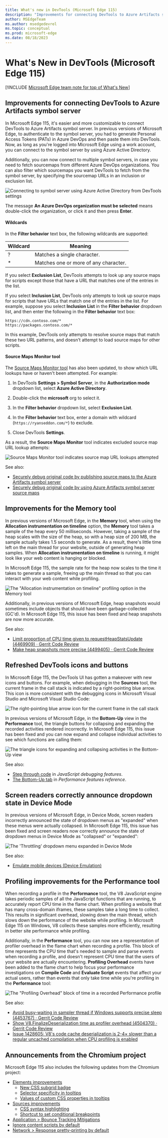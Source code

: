 ```yaml
---
title: What's new in DevTools (Microsoft Edge 115)
description: "Improvements for connecting DevTools to Azure Artifacts symbol server. Snapshotting improvements for the Memory tool. Refreshing the DevTools icons and buttons. And more."
author: MSEdgeTeam
ms.author: msedgedevrel
ms.topic: conceptual
ms.prod: microsoft-edge
ms.date: 08/18/2023
---
```

# What's New in DevTools (Microsoft Edge 115)

[!INCLUDE [Microsoft Edge team note for top of What's New](../../includes/edge-whats-new-note.md)]


<!-- ====================================================================== -->
## Improvements for connecting DevTools to Azure Artifacts symbol server

<!-- Subtitle: You can now use Azure Active Directory for authentication instead of Personal Access Tokens (PATs). You can connect to multiple symbol servers and filter which sourcemaps you want DevTools to fetch. -->

In Microsoft Edge 115, it's easier and more customizable to connect DevTools to Azure Artifacts symbol server.  In previous versions of Microsoft Edge, to authenticate to the symbol server, you had to generate Personal Access Tokens (PATs) in Azure DevOps and then paste them into DevTools. Now, as long as you're logged into Microsoft Edge using a work account, you can connect to the symbol server by using Azure Active Directory.
<!-- re: work account, possibly:
enterprise customers who are signed into Microsoft Edge with a Microsoft Azure Active Directory (AAD) account
a Microsoft account (MSA) that's a work account
-->

Additionally, you can now connect to multiple symbol servers, in case you need to fetch sourcemaps from different Azure DevOps organizations. You can also filter which sourcemaps you want DevTools to fetch from the symbol server, by specifying the sourcemap URLs in an inclusion or exclusion list.

![Connecting to symbol server using Azure Active Directory from DevTools settings](./devtools-115-images/aad-symbol-server.png)

The message **An Azure DevOps organization must be selected** means double-click the organization, or click it and then press **Enter**.


<!-- ------------------------------ -->
#### Wildcards

In the **Filter behavior** text box, the following wildcards are supported:

| Wildcard | Meaning |
|---|---|
| ? | Matches a single character. |
| * | Matches one or more of any character. |

If you select **Exclusion List**, DevTools attempts to look up any source maps for scripts except those that have a URL that matches one of the entries in the list.

If you select **Inclusion List**, DevTools only attempts to look up source maps for scripts that have URLs that match one of the entries in the list.  For example, suppose you select **Inclusion List** in the **Filter behavior** dropdown list, and then enter the following in the **Filter behavior** text box:

```http
https://cdn.contoso.com/*
https://packages.contoso.com/*
```

In this example, DevTools only attempts to resolve source maps that match these two URL patterns, and doesn't attempt to load source maps for other scripts.


<!-- ------------------------------ -->
#### Source Maps Monitor tool

The [Source Maps Monitor tool](../../../source-maps-monitor/source-maps-monitor-tool.md) has also been updated, to show which URL lookups have or haven't been attempted.  For example:

1. In DevTools **Settings > Symbol Server**, in the **Authorization mode** dropdown list, select **Azure Active Directory**.

1. Double-click the **microsoft** org to select it.

1. In the **Filter behavior** dropdown list, select **Exclusion List**.

1. In the **Filter behavior** text box, enter a domain with wildcard (`https://ryanseddon.com/*`) to exclude.

1. Close DevTools **Settings**.

As a result, the **Source Maps Monitor** tool indicates excluded source map URL lookup attempts:

![Source Maps Monitor tool indicates source map URL lookups attempted](./devtools-115-images/source-maps-monitor.png)

See also:
* [Securely debug original code by publishing source maps to the Azure Artifacts symbol server](../../../javascript/publish-source-maps-to-azure.md)
* [Securely debug original code by using Azure Artifacts symbol server source maps](../../../javascript/consume-source-maps-from-azure.md)


<!-- ====================================================================== -->
## Improvements for the Memory tool

<!-- Subtitle: The "Allocation instrumentation on timeline" profiling type in the Memory tool now samples the heap at variable intervals, depending on the size of the heap. Heap snapshots are now more accurate and don't show objects that have been garbage-collected. -->

In previous versions of Microsoft Edge, in the **Memory** tool, when using the **Allocation instrumentation on timeline** option, the **Memory** tool takes a sample of the heap every 50 milliseconds.  However, taking a sample of the heap scales with the size of the heap, so with a heap size of 200 MB, the sample actually takes 1.5 seconds to generate.  As a result, there's little time left on the main thread for your website, outside of generating heap samples.  When **Allocation instrumentation on timeline** is running, it might look like your web content is hanging or blocked.

In Microsoft Edge 115, the sample rate for the heap now scales to the time it takes to generate a sample, freeing up the main thread so that you can interact with your web content while profiling.

![The "Allocation instrumentation on timeline" profiling option in the Memory tool](./devtools-115-images/allocation-instrumentation-on-timeline.png)

Additionally, in previous versions of Microsoft Edge, heap snapshots would sometimes include objects that should have been garbage-collected (GC'd).  In Microsoft Edge 115, this issue has been fixed and heap snapshots are now more accurate.

See also:
* [Limit proportion of CPU time given to requestHeapStatsUpdate (4469909) · Gerrit Code Review](https://chromium-review.googlesource.com/c/v8/v8/+/4469909)
* [Make heap snapshots more precise (4499405) · Gerrit Code Review](https://chromium-review.googlesource.com/c/v8/v8/+/4499405)


<!-- ====================================================================== -->
## Refreshed DevTools icons and buttons

<!-- Subtitle: New icons and buttons give an update to the DevTools look and feel. -->

In Microsoft Edge 115, the DevTools UI has gotten a makeover with new icons and buttons.  For example, when debugging in the **Sources** tool, the current frame in the call stack is indicated by a right-pointing blue arrow.  This icon is more consistent with the debugging icons in Microsoft Visual Studio and Microsoft Visual Studio Code:

![The right-pointing blue arrow icon for the current frame in the call stack](./devtools-115-images/icon-update-sources.png)

In previous versions of Microsoft Edge, in the **Bottom-Up** view in the **Performance** tool, the triangle buttons for collapsing and expanding the recorded activities rendered incorrectly.  In Microsoft Edge 115, this issue has been fixed and you can now expand and collapse individual activities to see which functions are calling them:

![The triangle icons for expanding and collapsing activities in the Bottom-Up view](./devtools-115-images/icon-update-performance.png)

See also:
* [Step through code](../../../javascript/reference.md#step-through-code) in _JavaScript debugging features_.
* [The Bottom-Up tab](../../../evaluate-performance/reference.md#the-bottom-up-tab) in _Performance features reference_.


<!-- ====================================================================== -->
## Screen readers correctly announce dropdown state in Device Mode

<!-- Subtitle: In Device Mode, screen readers now correctly announce the state of dropdown menus (for example, announcing "collapsed" when the dropdown menu is collapsed). -->

In previous versions of Microsoft Edge, in Device Mode, screen readers incorrectly announced the state of dropdown menus as "expanded" when these menus were actually collapsed.  In Microsoft Edge 115, this issue has been fixed and screen readers now correctly announce the state of dropdown menus in Device Mode as "collapsed" or "expanded":

![The 'Throttling' dropdown menu expanded in Device Mode](./devtools-115-images/device-mode-dropdown.png)

See also:
* [Emulate mobile devices (Device Emulation)](../../../device-mode/index.md)


<!-- ====================================================================== -->
## Profiling improvements for the Performance tool

<!-- Subtitle: Your web content will now be more responsive while profiling in the Performance tool, and "Profiler Overhead" blocks of CPU time have been added, to account for the additional time Microsoft Edge needs when profiling. -->

When recording a profile in the **Performance** tool, the V8 JavaScript engine takes periodic samples of all the JavaScript functions that are running, to accurately report CPU time in the flame chart.  When profiling a website that has many cross-domain iframes, these samples take a long time to collect.  This results in significant overhead, slowing down the main thread, which slows down the performance of the website while profiling.  In Microsoft Edge 115 on Windows, V8 collects these samples more efficiently, resulting in better site performance while profiling.

Additionally, in the **Performance** tool, you can now see a representation of profiler overhead in the flame chart when recording a profile. This block of time represents the CPU time that's needed to sample and parse events when recording a profile, and doesn't represent CPU time that the users of your website are actually encountering.  **Profiling Overhead** events have been added to the flame chart to help focus your performance investigations on **Compile Code** and **Evaluate Script** events that affect your actual users, rather than events that only take time while you're profiling in the **Performance** tool:

![The "Profiling Overhead" block of time in a recorded Performance profile](./devtools-115-images/profiling-overhead-performance.png)

See also:
* [Avoid busy-waiting in sampler thread if Windows supports precise sleep (4453767) · Gerrit Code Review](https://chromium-review.googlesource.com/c/v8/v8/+/4453767)
* [Show V8.FinalizeDeserialization time as profiler overhead (4504370) · Gerrit Code Review](https://chromium-review.googlesource.com/c/devtools/devtools-frontend/+/4504370)
* [Issue 1428605: V8's code cache deserialization is 2-4× slower than a regular uncached compilation when CPU profiling is enabled](https://bugs.chromium.org/p/chromium/issues/detail?id=1428605)


<!-- ====================================================================== -->
## Announcements from the Chromium project

Microsoft Edge 115 also includes the following updates from the Chromium project:

<!-- todo: delete some links? -->
* [Elements improvements](https://developer.chrome.com/blog/new-in-devtools-115/#elements)
   * [New CSS subgrid badge](https://developer.chrome.com/blog/new-in-devtools-115/#subgrid)
   * [Selector specificity in tooltips](https://developer.chrome.com/blog/new-in-devtools-115/#specificity)
   * [Values of custom CSS properties in tooltips](https://developer.chrome.com/blog/new-in-devtools-115/#css-variable-values)
* [Sources improvements](https://developer.chrome.com/blog/new-in-devtools-115/#sources)
   * [CSS syntax highlighting](https://developer.chrome.com/blog/new-in-devtools-115/#css)
   * [Shortcut to set conditional breakpoints](https://developer.chrome.com/blog/new-in-devtools-115/#breakpoint)
* [Application > Bounce Tracking Mitigations](https://developer.chrome.com/blog/new-in-devtools-115/#bounce-tracking)
* [Ignore content scripts by default](https://developer.chrome.com/blog/new-in-devtools-115/#content-script)
* [Network > Response pretty-printing by default](https://developer.chrome.com/blog/new-in-devtools-115/#network)

<!-- ====================================================================== -->
<!-- uncomment if content is copied from developer.chrome.com to this page -->

<!-- > [!NOTE]
> Portions of this page are modifications based on work created and [shared by Google](https://developers.google.com/terms/site-policies) and used according to terms described in the [Creative Commons Attribution 4.0 International License](https://creativecommons.org/licenses/by/4.0).
> The original page for announcements from the Chromium project is [What's New in DevTools (Chrome 115)](https://developer.chrome.com/blog/new-in-devtools-115) and is authored by [Jecelyn Yeen](https://developers.google.com/web/resources/contributors#jecelynyeen) (Developer advocate working on Chrome DevTools at Google). -->


<!-- ====================================================================== -->
<!-- uncomment if content is copied from developer.chrome.com to this page -->

<!-- [![Creative Commons License](../../../../media/cc-logo/88x31.png)](https://creativecommons.org/licenses/by/4.0)
This work is licensed under a [Creative Commons Attribution 4.0 International License](https://creativecommons.org/licenses/by/4.0). -->
